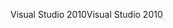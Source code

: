 <span data-ttu-id="4f8a8-101">Visual Studio 2010</span><span class="sxs-lookup"><span data-stu-id="4f8a8-101">Visual Studio 2010</span></span>